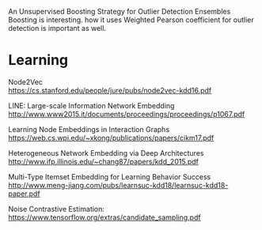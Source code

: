 An Unsupervised Boosting Strategy for Outlier Detection Ensembles               
Boosting is interesting. how it uses Weighted Pearson coefficient for outlier detection is important as well.



# Learning
        
Node2Vec                
https://cs.stanford.edu/people/jure/pubs/node2vec-kdd16.pdf

LINE: Large-scale Information Network Embedding   
http://www.www2015.it/documents/proceedings/proceedings/p1067.pdf   

Learning Node Embeddings in Interaction Graphs    
https://web.cs.wpi.edu/~xkong/publications/papers/cikm17.pdf    

Heterogeneous Network Embedding via Deep Architectures    
http://www.ifp.illinois.edu/~chang87/papers/kdd_2015.pdf    

Multi-Type Itemset Embedding for Learning Behavior Success      
http://www.meng-jiang.com/pubs/learnsuc-kdd18/learnsuc-kdd18-paper.pdf      


Noise Contrastive Estimation:
https://www.tensorflow.org/extras/candidate_sampling.pdf

